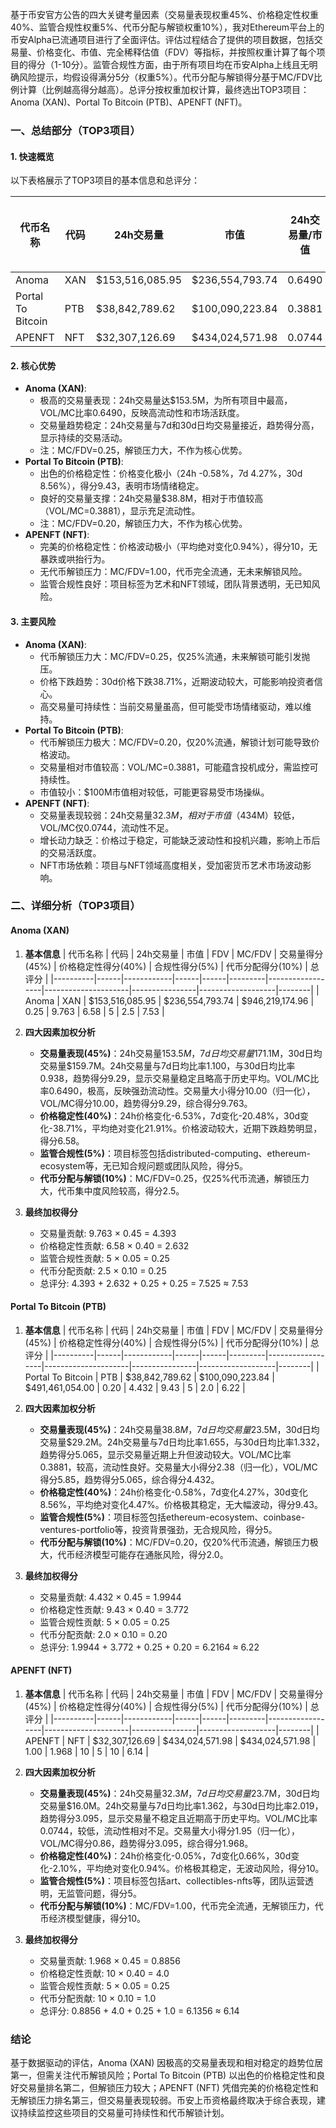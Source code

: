 基于币安官方公告的四大关键考量因素（交易量表现权重45%、价格稳定性权重40%、监管合规性权重5%、代币分配与解锁权重10%），我对Ethereum平台上的币安Alpha已流通项目进行了全面评估。评估过程结合了提供的项目数据，包括交易量、价格变化、市值、完全稀释估值（FDV）等指标，并按照权重计算了每个项目的得分（1-10分）。监管合规性方面，由于所有项目均在币安Alpha上线且无明确风险提示，均假设得满分5分（权重5%）。代币分配与解锁得分基于MC/FDV比例计算（比例越高得分越高）。总评分按权重加权计算，最终选出TOP3项目：Anoma (XAN)、Portal To Bitcoin (PTB)、APENFT (NFT)。

### 一、总结部分（TOP3项目）

#### 1. 快速概览
以下表格展示了TOP3项目的基本信息和总评分：

| 代币名称 | 代码 | 24h交易量 | 市值 | 24h交易量/市值 | FDV | MC/FDV | 总评分(1-10分) |
|----------|------|------------|------|----------------|------|---------|----------------|
| Anoma | XAN | $153,516,085.95 | $236,554,793.74 | 0.6490 | $946,219,174.96 | 0.25 | 7.53 |
| Portal To Bitcoin | PTB | $38,842,789.62 | $100,090,223.84 | 0.3881 | $491,461,054.00 | 0.20 | 6.22 |
| APENFT | NFT | $32,307,126.69 | $434,024,571.98 | 0.0744 | $434,024,571.98 | 1.00 | 6.14 |

#### 2. 核心优势
- **Anoma (XAN)**:
  - 极高的交易量表现：24h交易量达$153.5M，为所有项目中最高，VOL/MC比率0.6490，反映高流动性和市场活跃度。
  - 交易量趋势稳定：24h交易量与7d和30d日均交易量接近，趋势得分高，显示持续的交易活动。
  - 注：MC/FDV=0.25，解锁压力大，不作为核心优势。
- **Portal To Bitcoin (PTB)**:
  - 出色的价格稳定性：价格变化极小（24h -0.58%，7d 4.27%，30d 8.56%），得分9.43，表明市场情绪稳定。
  - 良好的交易量支撑：24h交易量$38.8M，相对于市值较高（VOL/MC=0.3881），显示充足流动性。
  - 注：MC/FDV=0.20，解锁压力大，不作为核心优势。
- **APENFT (NFT)**:
  - 完美的价格稳定性：价格波动极小（平均绝对变化0.94%），得分10，无暴跌或哄抬行为。
  - 无代币解锁压力：MC/FDV=1.00，代币完全流通，无未来解锁风险。
  - 监管合规性良好：项目标签为艺术和NFT领域，团队背景透明，无已知风险。

#### 3. 主要风险
- **Anoma (XAN)**:
  - 代币解锁压力大：MC/FDV=0.25，仅25%流通，未来解锁可能引发抛压。
  - 价格下跌趋势：30d价格下跌38.71%，近期波动较大，可能影响投资者信心。
  - 高交易量可持续性：当前交易量虽高，但可能受市场情绪驱动，难以维持。
- **Portal To Bitcoin (PTB)**:
  - 代币解锁压力极大：MC/FDV=0.20，仅20%流通，解锁计划可能导致价格波动。
  - 交易量相对市值较高：VOL/MC=0.3881，可能蕴含投机成分，需监控可持续性。
  - 市值较小：$100M市值相对较低，可能更容易受市场操纵。
- **APENFT (NFT)**:
  - 交易量表现较弱：24h交易量$32.3M，相对于市值（$434M）较低，VOL/MC仅0.0744，流动性不足。
  - 增长动力缺乏：价格过于稳定，可能缺乏波动性和投机兴趣，影响上币后的交易活跃度。
  - NFT市场依赖：项目与NFT领域高度相关，受加密货币艺术市场波动影响。

### 二、详细分析（TOP3项目）

#### Anoma (XAN)
1. **基本信息**
   | 代币名称 | 代码 | 24h交易量 | 市值 | FDV | MC/FDV | 交易量得分(45%) | 价格稳定性得分(40%) | 合规性得分(5%) | 代币分配得分(10%) | 总评分 |
   |----------|------|------------|------|------|---------|------------------|---------------------|----------------|-------------------|--------|
   | Anoma | XAN | $153,516,085.95 | $236,554,793.74 | $946,219,174.96 | 0.25 | 9.763 | 6.58 | 5 | 2.5 | 7.53 |

2. **四大因素加权分析**
   - **交易量表现(45%)**：24h交易量$153.5M，7d日均交易量$171.1M，30d日均交易量$159.7M。24h交易量与7d日均比率1.100，与30d日均比率0.938，趋势得分9.29，显示交易量稳定且略高于历史平均。VOL/MC比率0.6490，极高，反映强劲流动性。交易量大小得分10.00（归一化），VOL/MC得分10.00，趋势得分9.29，综合得分9.763。
   - **价格稳定性(40%)**：24h价格变化-6.53%，7d变化-20.48%，30d变化-38.71%，平均绝对变化21.91%。价格波动较大，近期下跌趋势明显，得分6.58。
   - **监管合规性(5%)**：项目标签包括distributed-computing、ethereum-ecosystem等，无已知合规问题或团队风险，得分5。
   - **代币分配与解锁(10%)**：MC/FDV=0.25，仅25%代币流通，解锁压力大，代币集中度风险较高，得分2.5。

3. **最终加权得分**
   - 交易量贡献: 9.763 × 0.45 = 4.393
   - 价格稳定性贡献: 6.58 × 0.40 = 2.632
   - 监管合规性贡献: 5 × 0.05 = 0.25
   - 代币分配贡献: 2.5 × 0.10 = 0.25
   - 总评分: 4.393 + 2.632 + 0.25 + 0.25 = 7.525 ≈ 7.53

#### Portal To Bitcoin (PTB)
1. **基本信息**
   | 代币名称 | 代码 | 24h交易量 | 市值 | FDV | MC/FDV | 交易量得分(45%) | 价格稳定性得分(40%) | 合规性得分(5%) | 代币分配得分(10%) | 总评分 |
   |----------|------|------------|------|------|---------|------------------|---------------------|----------------|-------------------|--------|
   | Portal To Bitcoin | PTB | $38,842,789.62 | $100,090,223.84 | $491,461,054.00 | 0.20 | 4.432 | 9.43 | 5 | 2.0 | 6.22 |

2. **四大因素加权分析**
   - **交易量表现(45%)**：24h交易量$38.8M，7d日均交易量$23.5M，30d日均交易量$29.2M。24h交易量与7d日均比率1.655，与30d日均比率1.332，趋势得分5.065，显示交易量近期上升但波动较大。VOL/MC比率0.3881，较高，流动性良好。交易量大小得分2.38（归一化），VOL/MC得分5.85，趋势得分5.065，综合得分4.432。
   - **价格稳定性(40%)**：24h价格变化-0.58%，7d变化4.27%，30d变化8.56%，平均绝对变化4.47%。价格极其稳定，无大幅波动，得分9.43。
   - **监管合规性(5%)**：项目标签包括ethereum-ecosystem、coinbase-ventures-portfolio等，投资背景强劲，无合规风险，得分5。
   - **代币分配与解锁(10%)**：MC/FDV=0.20，仅20%代币流通，解锁压力极大，代币经济模型可能存在通胀风险，得分2.0。

3. **最终加权得分**
   - 交易量贡献: 4.432 × 0.45 = 1.9944
   - 价格稳定性贡献: 9.43 × 0.40 = 3.772
   - 监管合规性贡献: 5 × 0.05 = 0.25
   - 代币分配贡献: 2.0 × 0.10 = 0.20
   - 总评分: 1.9944 + 3.772 + 0.25 + 0.20 = 6.2164 ≈ 6.22

#### APENFT (NFT)
1. **基本信息**
   | 代币名称 | 代码 | 24h交易量 | 市值 | FDV | MC/FDV | 交易量得分(45%) | 价格稳定性得分(40%) | 合规性得分(5%) | 代币分配得分(10%) | 总评分 |
   |----------|------|------------|------|------|---------|------------------|---------------------|----------------|-------------------|--------|
   | APENFT | NFT | $32,307,126.69 | $434,024,571.98 | $434,024,571.98 | 1.00 | 1.968 | 10 | 5 | 10 | 6.14 |

2. **四大因素加权分析**
   - **交易量表现(45%)**：24h交易量$32.3M，7d日均交易量$23.7M，30d日均交易量$16.0M。24h交易量与7d日均比率1.362，与30d日均比率2.019，趋势得分3.095，显示交易量不稳定且近期高于历史平均。VOL/MC比率0.0744，较低，流动性相对不足。交易量大小得分1.95（归一化），VOL/MC得分0.86，趋势得分3.095，综合得分1.968。
   - **价格稳定性(40%)**：24h价格变化-0.05%，7d变化0.66%，30d变化-2.10%，平均绝对变化0.94%。价格极其稳定，无波动风险，得分10。
   - **监管合规性(5%)**：项目标签包括art、collectibles-nfts等，团队运营透明，无监管问题，得分5。
   - **代币分配与解锁(10%)**：MC/FDV=1.00，代币完全流通，无解锁压力，代币经济模型健康，得分10。

3. **最终加权得分**
   - 交易量贡献: 1.968 × 0.45 = 0.8856
   - 价格稳定性贡献: 10 × 0.40 = 4.0
   - 监管合规性贡献: 5 × 0.05 = 0.25
   - 代币分配贡献: 10 × 0.10 = 1.0
   - 总评分: 0.8856 + 4.0 + 0.25 + 1.0 = 6.1356 ≈ 6.14

### 结论
基于数据驱动的评估，Anoma (XAN) 因极高的交易量表现和相对稳定的趋势位居第一，但需关注代币解锁风险；Portal To Bitcoin (PTB) 以出色的价格稳定性和良好交易量排名第二，但解锁压力较大；APENFT (NFT) 凭借完美的价格稳定性和无解锁压力排名第三，但交易量表现较弱。币安上币资格最终取决于综合表现，建议持续监控这些项目的交易量可持续性和代币解锁计划。